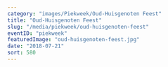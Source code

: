 ```yaml
---
category: "images/Piekweek/Oud-Huisgenoten Feest"
title: "Oud-Huisgenoten Feest"
slug: "/media/piekweek/oud-huisgenoten-feest"
eventID: "piekweek"
featuredImage: "oud-huisgenoten-feest.jpg"
date: "2018-07-21"
sort: 580
---
```

